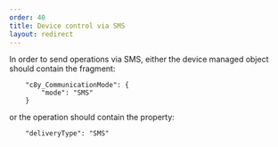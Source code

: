```yaml
---
order: 40
title: Device control via SMS
layout: redirect
---
```


In order to send operations via SMS, either the device managed object should contain the fragment:

		"c8y_CommunicationMode": {
    		"mode": "SMS"
		}

or the operation should contain the property:

		"deliveryType": "SMS"